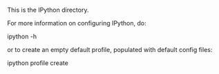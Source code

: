 This is the IPython directory.

For more information on configuring IPython, do:

ipython -h

or to create an empty default profile, populated with default config files:

ipython profile create
